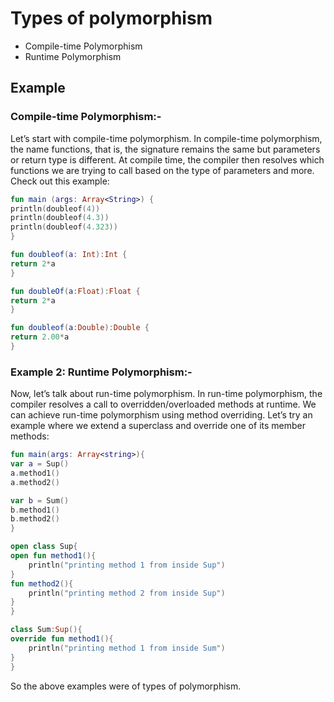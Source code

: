 # Types of polymorphism

- Compile-time Polymorphism
- Runtime Polymorphism

## Example

### **Compile-time Polymorphism:-**

Let’s start with compile-time polymorphism. In compile-time polymorphism, the name functions, that is, the signature remains the same but parameters or return type is different. At compile time, the compiler then resolves which functions we are trying to call based on the type of parameters and more. Check out this example:

```kotlin
fun main (args: Array<String>) {
println(doubleof(4))
println(doubleof(4.3))
println(doubleof(4.323))
}

fun doubleof(a: Int):Int {
return 2*a
}

fun doubleOf(a:Float):Float {
return 2*a
}

fun doubleof(a:Double):Double {
return 2.00*a
}

```

### **Example 2: Runtime Polymorphism:-**

Now, let’s talk about run-time polymorphism. In run-time polymorphism, the compiler resolves a call to overridden/overloaded methods at runtime. We can achieve run-time polymorphism using method overriding. Let’s try an example where we extend a superclass and override one of its member methods:

```kotlin
fun main(args: Array<string>){
var a = Sup()
a.method1()
a.method2()

var b = Sum()
b.method1()
b.method2()
}

open class Sup{
open fun method1(){
	println("printing method 1 from inside Sup")
}
fun method2(){
	println("printing method 2 from inside Sup")
}
}

class Sum:Sup(){
override fun method1(){
	println("printing method 1 from inside Sum")
}
}

```

So the above examples were of types of polymorphism. 